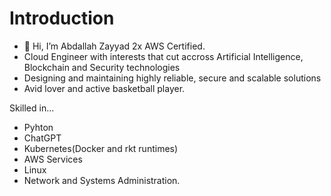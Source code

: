 # Introduction
- 👋 Hi, I’m Abdallah Zayyad 2x AWS Certified.
- Cloud Engineer with interests that cut accross Artificial Intelligence, Blockchain and Security technologies
- Designing and maintaining highly reliable, secure and scalable solutions
- Avid lover and active basketball player.

Skilled in...
- Pyhton
- ChatGPT
- Kubernetes(Docker and rkt runtimes)
- AWS Services
- Linux
- Network and Systems Administration.
<!---
agentops/agentops is a ✨ special ✨ repository because its `README.md` (this file) appears on your GitHub profile.
You can click the Preview link to take a look at your changes.
--->
